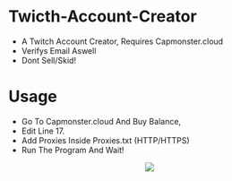 # Twicth-Account-Creator
  - A Twitch Account Creator, Requires Capmonster.cloud
  - Verifys Email Aswell
  - Dont Sell/Skid!

# Usage
  - Go To Capmonster.cloud And Buy Balance,
  - Edit Line 17.
  - Add Proxies Inside Proxies.txt (HTTP/HTTPS)
  - Run The Program And Wait!

<p align="center">
  <img src="https://air-marketing-assets.imgix.net/blog/logo-db/twitch-logo-png/twitch-logo-png-1.png?auto=format&fit=max&ixlib=react-9.0.2&h=270&w=576" />
</p>
